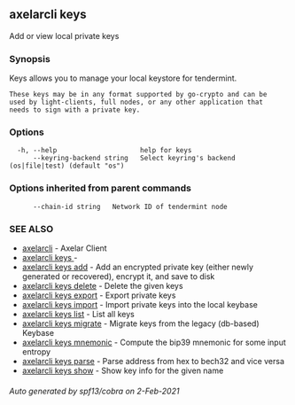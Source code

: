 ## axelarcli keys

Add or view local private keys

### Synopsis

Keys allows you to manage your local keystore for tendermint.

    These keys may be in any format supported by go-crypto and can be
    used by light-clients, full nodes, or any other application that
    needs to sign with a private key.

### Options

```
  -h, --help                     help for keys
      --keyring-backend string   Select keyring's backend (os|file|test) (default "os")
```

### Options inherited from parent commands

```
      --chain-id string   Network ID of tendermint node
```

### SEE ALSO

* [axelarcli](axelarcli.md)	 - Axelar Client
* [axelarcli keys ](axelarcli_keys_.md)	 - 
* [axelarcli keys add](axelarcli_keys_add.md)	 - Add an encrypted private key (either newly generated or recovered), encrypt it, and save to disk
* [axelarcli keys delete](axelarcli_keys_delete.md)	 - Delete the given keys
* [axelarcli keys export](axelarcli_keys_export.md)	 - Export private keys
* [axelarcli keys import](axelarcli_keys_import.md)	 - Import private keys into the local keybase
* [axelarcli keys list](axelarcli_keys_list.md)	 - List all keys
* [axelarcli keys migrate](axelarcli_keys_migrate.md)	 - Migrate keys from the legacy (db-based) Keybase
* [axelarcli keys mnemonic](axelarcli_keys_mnemonic.md)	 - Compute the bip39 mnemonic for some input entropy
* [axelarcli keys parse](axelarcli_keys_parse.md)	 - Parse address from hex to bech32 and vice versa
* [axelarcli keys show](axelarcli_keys_show.md)	 - Show key info for the given name

###### Auto generated by spf13/cobra on 2-Feb-2021
